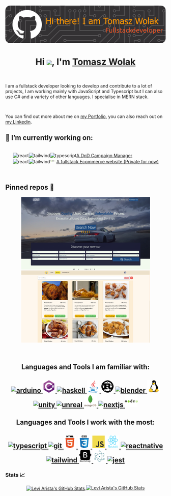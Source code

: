 ![MasterHead](https://github.com/BykuTom/Project-screenshots/blob/main/GithubBanner/github-header-image.png?raw=true)

<h1 align="center">Hi <img width="32" src="https://user-images.githubusercontent.com/74038190/214644152-52f47eb3-5e31-4f47-8758-05c9468d5596.gif">, I'm <a href="https://www.linkedin.com/in/tomasz-wolak-790385277/">Tomasz Wolak</a> </h1><br>

<p>I am a fullstack developer looking to develop and contribute to a lot of projects, I am working mainly with JavaScript and Typescript but I can also use C# and a variety of other languages. I specialise in MERN stack.</p><br>

You can find out more about me on [my Portfolio](https://www.wolak.dev/), you can also reach out on [my Linkedin](https://www.linkedin.com/in/tomasz-wolak-790385277/).

<h2>🔭 I’m currently working on:</h2>

<ul align="left"><br><img src="https://reactnative.dev/img/header_logo.svg" alt="react" width="16" height="16"/><img src="https://www.vectorlogo.zone/logos/tailwindcss/tailwindcss-icon.svg" alt="tailwind" width="16" height="16"/><img src="https://upload.wikimedia.org/wikipedia/commons/thumb/f/f5/Typescript.svg/800px-Typescript.svg.png" alt="typescript" width="16" height="16"/><a href="https://github.com/BykuTom/dnd-dashboard" target="_blank" rel="noreferrer">A DnD Campaign Manager </a>
<br><img src="https://reactnative.dev/img/header_logo.svg" alt="react" width="16" height="16"/><img src="https://www.vectorlogo.zone/logos/tailwindcss/tailwindcss-icon.svg" alt="tailwind" width="16" height="16"/><img src="https://raw.githubusercontent.com/devicons/devicon/master/icons/nodejs/nodejs-original-wordmark.svg" alt="nodejs" width="16" height="16"/> <a href="https://github.com/BykuTom/Amazing-Prime" target="_blank" rel="noreferrer">A fullstack Ecommerce website (Private for now)</a></ul></p>
<br>

<h2>Pinned repos 📌</h2>

<p align="center">
    <a href="https://github.com/BykuTom/Car-sales-website">
      <img width="405" src="https://raw.githubusercontent.com/BykuTom/Project-screenshots/main/car-dealership/Home1920x1080.png"/>
    </a>
    <a href="https://github.com/BykuTom/react-cookbook-app">
      <img width="405" src="https://raw.githubusercontent.com/BykuTom/Project-screenshots/main/react-cookbook-app/Discovery1080p.png"/>
      </a>
    
</p>

<br>
<p align="left">
</p>
<h2 align="center">Languages and Tools I am familiar with:<h2>
<p align="center"> <a href="https://www.arduino.cc/" target="_blank" rel="noreferrer"> <img src="https://cdn.worldvectorlogo.com/logos/arduino-1.svg" alt="arduino" width="40" height="40"/> </a>
<a href="https://www.w3schools.com/cs/" target="_blank" rel="noreferrer"> <img src="https://raw.githubusercontent.com/devicons/devicon/master/icons/csharp/csharp-original.svg" alt="csharp" width="40" height="40"/> </a>
   <a href="https://www.haskell.org/" target="_blank" rel="noreferrer"> <img src="https://upload.wikimedia.org/wikipedia/commons/1/1c/Haskell-Logo.svg" alt="haskell" width="40" height="40"/> </a>
   <a href="https://www.java.com" target="_blank" rel="noreferrer"> <img src="https://raw.githubusercontent.com/devicons/devicon/master/icons/java/java-original.svg" alt="java" width="40" height="40"/> </a>
   <a href="https://www.rust-lang.org" target="_blank" rel="noreferrer"> <img src="https://raw.githubusercontent.com/devicons/devicon/master/icons/rust/rust-plain.svg" alt="rust" width="40" height="40"/> </a>
   <a href="https://www.blender.org/" target="_blank" rel="noreferrer"> <img src="https://download.blender.org/branding/community/blender_community_badge_white.svg" alt="blender" width="40" height="40"/> </a>
   <a href="https://www.linux.org/" target="_blank" rel="noreferrer"> <img src="https://raw.githubusercontent.com/devicons/devicon/master/icons/linux/linux-original.svg" alt="linux" width="40" height="40"/> </a>
    <a href="https://unity.com/" target="_blank" rel="noreferrer"> <img src="https://www.vectorlogo.zone/logos/unity3d/unity3d-icon.svg" alt="unity" width="40" height="40"/> </a>
   <a href="https://unrealengine.com/" target="_blank" rel="noreferrer"> <img src="https://raw.githubusercontent.com/kenangundogan/fontisto/036b7eca71aab1bef8e6a0518f7329f13ed62f6b/icons/svg/brand/unreal-engine.svg" alt="unreal" width="40" height="40"/> <a href="https://www.mongodb.com/" target="_blank" rel="noreferrer"> <img src="https://raw.githubusercontent.com/devicons/devicon/master/icons/mongodb/mongodb-original-wordmark.svg" alt="mongodb" width="40" height="40"/> </a> 
  <a href="https://nextjs.org/" target="_blank" rel="noreferrer"> <img src="https://cdn.worldvectorlogo.com/logos/nextjs-2.svg" alt="nextjs" width="40" height="40"/> </a>  
    <a href="https://nodejs.org" target="_blank" rel="noreferrer"><img src="https://raw.githubusercontent.com/devicons/devicon/master/icons/nodejs/nodejs-original-wordmark.svg" alt="nodejs" width="40" height="40"/> </a>
    </a> 
</p> 
<h2 align="center">Languages and Tools I work with the most:<h2>
<p align="center">
  <a href="https://www.typescriptlang.org/" target="_blank" rel="noreferrer"> <img src="https://upload.wikimedia.org/wikipedia/commons/thumb/f/f5/Typescript.svg/800px-Typescript.svg.png" alt="typescript" width="40" height="40"/> </a>
  <a href="https://git-scm.com/" target="_blank" rel="noreferrer"> <img src="https://www.vectorlogo.zone/logos/git-scm/git-scm-icon.svg" alt="git" width="40" height="40"/> </a>
   <a href="https://www.w3.org/html/" target="_blank" rel="noreferrer"> <img src="https://raw.githubusercontent.com/devicons/devicon/master/icons/html5/html5-original-wordmark.svg" alt="html5" width="40" height="40"/> </a>
  <a href="https://www.w3schools.com/css/" target="_blank" rel="noreferrer"> <img src="https://raw.githubusercontent.com/devicons/devicon/master/icons/css3/css3-original-wordmark.svg" alt="css3" width="40" height="40"/> </a> 
   <a href="https://developer.mozilla.org/en-US/docs/Web/JavaScript" target="_blank" rel="noreferrer"> <img src="https://raw.githubusercontent.com/devicons/devicon/master/icons/javascript/javascript-original.svg" alt="javascript" width="40" height="40"/> </a>
  <a href="https://reactjs.org/" target="_blank" rel="noreferrer"> <img src="https://raw.githubusercontent.com/devicons/devicon/master/icons/react/react-original-wordmark.svg" alt="react" width="40" height="40"/> </a>
   <a href="https://reactnative.dev/" target="_blank" rel="noreferrer"> <img src="https://reactnative.dev/img/header_logo.svg" alt="reactnative" width="40" height="40"/> </a>
   <a href="https://tailwindcss.com/" target="_blank" rel="noreferrer"> <img src="https://www.vectorlogo.zone/logos/tailwindcss/tailwindcss-icon.svg" alt="tailwind" width="40" height="40"/> </a> 
 <a href="https://getbootstrap.com" target="_blank" rel="noreferrer"> <img src="https://raw.githubusercontent.com/devicons/devicon/master/icons/bootstrap/bootstrap-plain-wordmark.svg" alt="bootstrap" width="40" height="40"/> </a>
  <a href="https://www.electronjs.org" target="_blank" rel="noreferrer"> <img src="https://raw.githubusercontent.com/devicons/devicon/master/icons/electron/electron-original.svg" alt="electron" width="40" height="40"/> </a>
  <a href="https://jestjs.io" target="_blank" rel="noreferrer"> <img src="https://www.vectorlogo.zone/logos/jestjsio/jestjsio-icon.svg" alt="jest" width="40" height="40"/> </a>
 </p>

### Stats 📈

<p align="center">
    <a href="https://github.com/leviarista">
      <img align="center" src="https://github-readme-stats.vercel.app/api/top-langs?username=BykuTom&show_icons=true&title_color=70a5fd&icon_color=bf91f3&text_color=38bdae&bg_color=0D1117" alt="Leví Arista's GitHub Stats" />
    </a>
    <a href="https://github.com/leviarista">
      <img align="top" src="https://github-readme-stats.vercel.app/api?username=BykuTom&show_icons=true&line_height=27&title_color=70a5fd&icon_color=bf91f3&text_color=38bdae&bg_color=0D1117" alt="Leví Arista's GitHub Stats" />
    </a>
</p>

